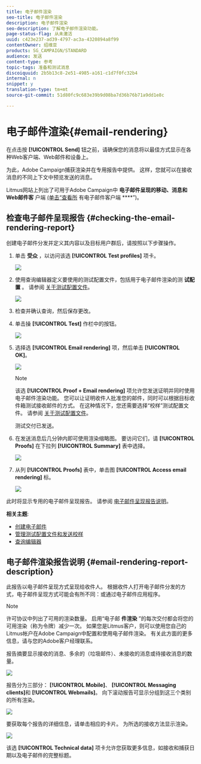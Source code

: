 ```yaml
---
title: 电子邮件渲染
seo-title: 电子邮件渲染
description: 电子邮件渲染
seo-description: 了解电子邮件渲染功能。
page-status-flag: 从未激活
uuid: c423e237-ad39-4797-ac3a-4320894a8f99
contentOwner: 绍维亚
products: SG_CAMPAIGN/STANDARD
audience: 发送
content-type: 参考
topic-tags: 准备和测试消息
discoiquuid: 2b5b13c8-2e51-4985-a161-c1d7f0fc32b4
internal: n
snippet: y
translation-type: tm+mt
source-git-commit: 51d80fc9c683e39b9d08ba7d36b76b71a9dd1e8c

---
```



# 电子邮件渲染{#email-rendering}

在点击按 **[!UICONTROL Send]** 钮之前，请确保您的消息将以最佳方式显示在各种Web客户端、Web邮件和设备上。

为此，Adobe Campaign捕获渲染并在专用报告中提供。 这样，您就可以在接收消息的不同上下文中预览发送的消息。

Litmus网站上列出了可用于Adobe Campaign中 **电子邮件呈现的移动、消息和Web邮件客** 户端 [(单击“查看所](https://litmus.com/email-testing) 有电子邮件客户端 ****”)。

## 检查电子邮件呈现报告 {#checking-the-email-rendering-report}

创建电子邮件分发并定义其内容以及目标用户群后，请按照以下步骤操作。

1. 单击 **受众** ，以访问该选 **[!UICONTROL Test profiles]** 项卡。

   ![](assets/email_rendering_05.png)

1. 使用查询编辑器定义要使用的测试配置文件，包括用于电子邮件渲染的测 **试配置** 。 请参阅 [关于测试配置文件](../../sending/using/managing-test-profiles-and-sending-proofs.md#about-test-profiles)。

   ![](assets/email_rendering_06.png)

1. 检查并确认查询，然后保存更改。
1. 单击操 **[!UICONTROL Test]** 作栏中的按钮。

   ![](assets/email_rendering_07.png)

1. 选择选 **[!UICONTROL Email rendering]** 项，然后单击 **[!UICONTROL OK]**。

   ![](assets/email_rendering_08.png)

   >[!NOTE]
   >
   >该选 **[!UICONTROL Proof + Email rendering]** 项允许您发送证明并同时使用电子邮件渲染功能。 您可以让证明收件人批准您的邮件，同时可以根据目标收件箱测试接收邮件的方式。 在这种情况下，您还需要选择“校样”测试配置文件。 请参阅 [关于测试配置文件](../../sending/using/managing-test-profiles-and-sending-proofs.md#about-test-profiles)。

   测试交付已发送。

1. 在发送消息后几分钟内即可使用渲染缩略图。 要访问它们，请 **[!UICONTROL Proofs]** 在下拉列 **[!UICONTROL Summary]** 表中选择。

   ![](assets/email_rendering_03.png)

1. 从列 **[!UICONTROL Proofs]** 表中，单击图 **[!UICONTROL Access email rendering]** 标。

   ![](assets/email_rendering_04.png)

此时将显示专用的电子邮件呈现报告。 请参阅 [电子邮件呈现报告说明](#email-rendering-report-description)。

**相关主题**:

* [创建电子邮件](../../channels/using/creating-an-email.md)
* [管理测试配置文件和发送校样](../../sending/using/managing-test-profiles-and-sending-proofs.md)
* [查询编辑器](../../automating/using/editing-queries.md#about-query-editor)

## 电子邮件渲染报告说明 {#email-rendering-report-description}

此报告以电子邮件呈现方式呈现给收件人。 根据收件人打开电子邮件分发的方式，电子邮件呈现方式可能会有所不同：或通过电子邮件应用程序。

>[!NOTE]
>
>许可协议中列出了可用的渲染数量。 启用“电子邮 **件渲染** ”的每次交付都会将您的可用渲染（称为令牌）减少一次。 如果您是Litmus客户，则可以使用您自己的Litmus帐户在Adobe Campaign中配置和使用电子邮件渲染。 有关此方面的更多信息，请与您的Adobe客户经理联系。

报告摘要显示接收的消息、多余的（垃圾邮件）、未接收的消息或待接收消息的数量。

![](assets/inbox_rendering_report.png)

报告分为三部分： **[!UICONTROL Mobile]**、 **[!UICONTROL Messaging clients]**&#x200B;和 **[!UICONTROL Webmails]**。 向下滚动报告可显示分组到这三个类别的所有渲染。

![](assets/inbox_rendering_report_3.png)

要获取每个报告的详细信息，请单击相应的卡片。 为所选的接收方法显示渲染。

![](assets/inbox_rendering_report_2.png)

该选 **[!UICONTROL Technical data]** 项卡允许您获取更多信息，如接收和捕获日期以及电子邮件的完整标题。
